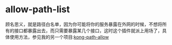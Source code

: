 # allow-path-list
顾名思义，就是路径白名单，因为你可能将你的服务暴露在外网的时候，不想将所有的接口都暴露出去，而只需要暴露某几个接口，这时这个插件就派上用场了，具体使用方法，参见我的另一个项目:[kong-path-allow](https://github.com/seifchen/kong-path-allow)
